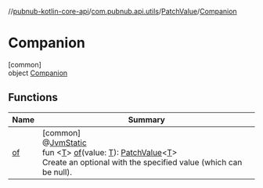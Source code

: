 //[pubnub-kotlin-core-api](../../../../index.md)/[com.pubnub.api.utils](../../index.md)/[PatchValue](../index.md)/[Companion](index.md)

# Companion

[common]\
object [Companion](index.md)

## Functions

| Name | Summary |
|---|---|
| [of](of.md) | [common]<br>@[JvmStatic](https://kotlinlang.org/api/core/kotlin-stdlib/kotlin.jvm/-jvm-static/index.html)<br>fun &lt;[T](of.md)&gt; [of](of.md)(value: [T](of.md)): [PatchValue](../index.md)&lt;[T](of.md)&gt;<br>Create an optional with the specified value (which can be null). |

